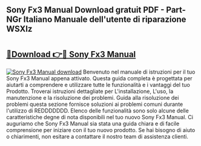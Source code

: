 ## Sony Fx3 Manual Download gratuit PDF - Part-NGr Italiano Manuale dell'utente di riparazione WSXIz

# <h2><a href="http://dfgt4s.blite.top/?on=Sony+Fx3+Manual">🔗Download 👉🔴 Sony Fx3 Manual</a></h2>

[![Sony Fx3 Manual download](https://i.imgur.com/lujVjoI.png)](http://dfgt4s.blite.top/?on=Sony+Fx3+Manual)
Benvenuto nel manuale di istruzioni per il tuo Sony Fx3 Manual appena attivato. Questa guida completa è progettata per aiutarti a comprendere e utilizzare tutte le funzionalità e i vantaggi del tuo Prodotto. Troverai istruzioni dettagliate per L'installazione, L'uso, la manutenzione e la risoluzione dei problemi. Guida alla risoluzione dei problemi questa sezione fornisce soluzioni ai problemi comuni durante l'utilizzo di REDDDDDDD. Elenco delle funzionalità sono solo alcune delle caratteristiche degne di nota disponibili nel tuo nuovo Sony Fx3 Manual. Ci auguriamo che Sony Fx3 Manual sia stata una guida chiara e di facile comprensione per iniziare con il tuo nuovo prodotto. Se hai bisogno di aiuto o chiarimenti, non esitare a contattare il nostro team di assistenza clienti.
